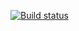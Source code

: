 [![Build status](https://ci.appveyor.com/api/projects/status/ax1koyq3y0yns072?svg=true)](https://ci.appveyor.com/project/Maden51/oop2)